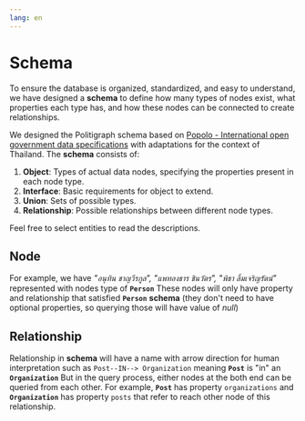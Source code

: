 ```yaml
---
lang: en
---
```


# Schema

To ensure the database is organized, standardized, and easy to understand, we have designed a **schema** to define how many types of nodes exist, what properties each type has, and how these nodes can be connected to create relationships.

We designed the Politigraph schema based on [Popolo - International open government data specifications](https://www.popoloproject.com/) with adaptations for the context of Thailand. The **schema** consists of:

1. **Object**: Types of actual data nodes, specifying the properties present in each node type.
2. **Interface**: Basic requirements for object to extend.
3. **Union**: Sets of possible types.
4. **Relationship**: Possible relationships between different node types.

Feel free to select entities to read the descriptions.

<SchemaGraph></SchemaGraph>

## Node

For example, we have _"อนุทิน ชาญวีรกูล", "แพทองธาร ชินวัตร", "พิธา ลิ้มเจริญรัตน์"_ represented with nodes type of **`Person`** These nodes will only have property and relationship that satisfied **`Person`** **schema** (they don't need to have optional properties, so querying those will have value of _null_)

<QueryGraph query="query People($where: PersonWhere) { people(where: $where) { id prefix firstname lastname image birth_date educations previous_occupations }}" :variables='{ "where": { "id_IN": ["อนุทิน-ชาญวีรกูล", "แพทองธาร-ชินวัตร", "พิธา-ลิ้มเจริญรัตน์"] }}'></QueryGraph>

## Relationship

Relationship in **schema** will have a name with arrow direction for human interpretation such as `Post--IN--> Organization` meaning **`Post`** is "in" an **`Organization`** But in the query process, either nodes at the both end can be queried from each other. For example, **`Post`** has property `organizations` and **`Organization`** has property `posts` that refer to reach other node of this relationship.

<QueryGraph query="query Organizations($where: OrganizationWhere, $postsWhere2: PostWhere) { organizations(where: $where) { id name posts(where: $postsWhere2) { id role organizations { id name } } } }" :variables='{ "where": { "id_EQ": "คณะรัฐมนตรี-64" }, "postsWhere2": { "role_EQ": "นายกรัฐมนตรี" } }'></QueryGraph>
